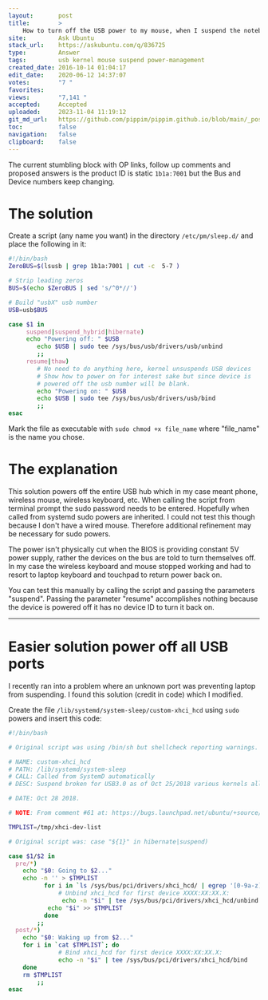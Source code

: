 ```yaml
---
layout:       post
title:        >
    How to turn off the USB power to my mouse, when I suspend the notebook?
site:         Ask Ubuntu
stack_url:    https://askubuntu.com/q/836725
type:         Answer
tags:         usb kernel mouse suspend power-management
created_date: 2016-10-14 01:04:17
edit_date:    2020-06-12 14:37:07
votes:        "7 "
favorites:    
views:        "7,141 "
accepted:     Accepted
uploaded:     2023-11-04 11:19:12
git_md_url:   https://github.com/pippim/pippim.github.io/blob/main/_posts/2016/2016-10-14-How-to-turn-off-the-USB-power-to-my-mouse_-when-I-suspend-the-notebook_.md
toc:          false
navigation:   false
clipboard:    false
---
```




The current stumbling block with OP links, follow up comments and proposed answers is the product ID is static `1b1a:7001` but the Bus and Device numbers keep changing.

# The solution

Create a script (any name you want) in the directory `/etc/pm/sleep.d/` and place the following in it:

``` bash
#!/bin/bash
ZeroBUS=$(lsusb | grep 1b1a:7001 | cut -c  5-7 )

# Strip leading zeros
BUS=$(echo $ZeroBUS | sed 's/^0*//')

# Build "usbX" usb number
USB=usb$BUS

case $1 in
     suspend|suspend_hybrid|hibernate)
     echo "Powering off: " $USB
        echo $USB | sudo tee /sys/bus/usb/drivers/usb/unbind
        ;;
     resume|thaw)
        # No need to do anything here, kernel unsuspends USB devices
        # Show how to power on for interest sake but since device is
        # powered off the usb number will be blank.
        echo "Powering on: " $USB
        echo $USB | sudo tee /sys/bus/usb/drivers/usb/bind
        ;;
esac
```

Mark the file as executable with `sudo chmod +x file_name` where "file_name" is the name you chose.

# The explanation

This solution powers off the entire USB hub which in my case meant phone, wireless mouse, wireless keyboard, etc. When calling the script from terminal prompt the sudo password needs to be entered. Hopefully when called from systemd sudo powers are inherited. I could not test this though because I don't have a wired mouse. Therefore additional refinement may be necessary for sudo powers.

The power isn't physically cut when the BIOS is providing constant 5V power supply, rather the devices on the bus are told to turn themselves off. In my case the wireless keyboard and mouse stopped working and had to resort to laptop keyboard and touchpad to return power back on.

You can test this manually by calling the script and passing the parameters "suspend". Passing the parameter "resume" accomplishes nothing because the device is powered off it has no device ID to turn it back on.


----------


# Easier solution power off all USB ports

I recently ran into a problem where an unknown port was preventing laptop from suspending. I found this solution (credit in code) which I modified.

Create the file `/lib/systemd/system-sleep/custom-xhci_hcd` using `sudo` powers and insert this code:

``` bash
#!/bin/bash

# Original script was using /bin/sh but shellcheck reporting warnings.

# NAME: custom-xhci_hcd
# PATH: /lib/systemd/system-sleep
# CALL: Called from SystemD automatically
# DESC: Suspend broken for USB3.0 as of Oct 25/2018 various kernels all at once

# DATE: Oct 28 2018.

# NOTE: From comment #61 at: https://bugs.launchpad.net/ubuntu/+source/linux/+bug/522998

TMPLIST=/tmp/xhci-dev-list

# Original script was: case "${1}" in hibernate|suspend)

case $1/$2 in
  pre/*)
    echo "$0: Going to $2..."
    echo -n '' > $TMPLIST
          for i in `ls /sys/bus/pci/drivers/xhci_hcd/ | egrep '[0-9a-z]+\:[0-9a-z]+\:.*$'`; do
              # Unbind xhci_hcd for first device XXXX:XX:XX.X:
               echo -n "$i" | tee /sys/bus/pci/drivers/xhci_hcd/unbind
           echo "$i" >> $TMPLIST
          done
        ;;
  post/*)
    echo "$0: Waking up from $2..."
    for i in `cat $TMPLIST`; do
              # Bind xhci_hcd for first device XXXX:XX:XX.X:
              echo -n "$i" | tee /sys/bus/pci/drivers/xhci_hcd/bind
    done
    rm $TMPLIST
        ;;
esac
```

